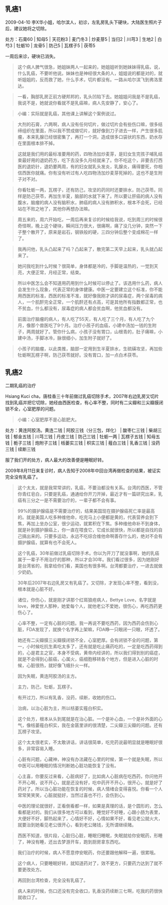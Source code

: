 ## 乳癌1

2009-04-10 李X华小姐，哈尔滨人，初诊，左乳房乳头下硬块，大陆医生照片子后，建议她将之切除。

处方：石膏60 | 知母5 | 天花粉3 | 麦门冬3 | 炒麦芽5 | 当归2 | 川芎3 | 生地2 | 白芍3 | 牡蛎10 | 龙骨5 | 防己5 | 瓦楞子5 | 茯苓5

一周后来诊，硬块已消失。

> 这个病人脾气很急，她姐妹两人一起来的，她姐姐听到她妹妹得乳癌，说，什么乳癌，不要听他说。妹妹也是神经很大条的人，姐姐说的都是对的，就听姐姐的，反而救了她，什么手术，切片都没有。一路从哈尔滨飞到弗洛里达。

> 一看，胸部乳房正前方硬邦邦的，乳头凹陷下去。她姐姐问我是不是乳癌，我说不是，她就说你看就不是乳癌嘛，病人先安静了，安心了。

> 小编：实际就是乳癌，其他课上讲解这个案例说过。

> 大剂的石膏，六两啊，病人没有任何切片，做过切片会有些伤口嘛，很多结缔组织在里面，所以我不赞成做切片，就好像到刀子进去一样，产生很多肌瘤，本来乳腺已经很密集了，再打一个洞，造成很多口袋状的东西，奶水存在里面根本排不掉。

> 这就是我们用的最标准要用的药，四物汤加炒麦芽，是妇女生完孩子哺乳结束最好用的退奶药方，吃下去没多久月经就来了。你不吃这个，非要去打西医的退奶针，退奶要两周，有的妇女就乳头发炎，乳腺炎，痛得要死，你相信西医你就痛。你有没有听过有人吃四物汤加炒麦芽死掉的，这也不是生附子对不对。

> 你看牡蛎一两，瓦楞子，还有防己，攻坚的药同时还要排水，防己茯苓。同样是防己茯苓，再加生半夏，脑部的水就下来了。所以要让肝癌的病人没有腹水，脑瘤的病人没有脑积水，肺癌的病人没有肺积水，根本不会死，已经站在不败之地了，其他你再想办法嘛。

> 周五来的，周六开始吃，一周后再来复诊的时候给我说，吃到周三的时候很奇怪啊，晚上这个硬块，瞬间压力很大，很痛啊，痛了没几分钟，突然一下子整个散开了，原来是岩石，钢铁般的硬，三四分钟后整个变成棉花一样了。

> 我再问他，乳头凸起来了吗？凸起来了，散完第二天早上起来，乳头就凸起来了。

> 她问我吃到什么时候？很简单，身体都是冷的，手脚是温热的，一觉到天亮，大便正常，月经正常，结束。

> 所以中医怎么会不知道用药用到什么时候可以停止了。该选用什么药，病人会发生什么现象，代表正常的身体健康。中医一定要建立这个标准，你不能用西医的标准，西医的标准不准，就好像我刚才讲的尿毒症，两个尿毒的病人，一个肌酐完全正常，一个肌酐还有点高，可是其他所有指数都正常，也不贫血，什么都没有，尿毒症的病人都会贫血啊，他贫血都没有。

> 前面治疗脑瘤的病人，有人吃了55天，有人吃了三个月，有人吃了九个月，像那个兽医吃了9个月。治疗小孩子的血癌，小建中汤加一钱的生附子，两周就好了。管你什么病，小孩子没有胃口，山根青的，肚子痛嘛，小建中汤，手脚冰冷，脉很细小，加生附子就好了。

> 小孩子的脑瘤，以此类推，脑部一定用到生半夏排水，生硫磺攻坚，再加些牡蛎啊瓦楞子啊，防己茯苓就好。没有胃口，加一点白术茯苓。

## 乳癌2

二期乳癌的治疗

Hsiang Kuci cha，唐桂香三十年前做过乳癌切除手术，2007年右边乳房又切片找到乳癌并把它切除，她经由西医检查，有心率不整，同时有二尖瓣和三尖瓣膜闭锁不全，心室肥厚的问题。

> 小编：心室肥厚不是心脏肥大。

处方：黄连阿胶汤。黄连二钱 | 阿胶三钱（分三包，烊化） | 酸枣仁三钱 | 柴胡三钱 | 郁金五钱 | 川芎三钱 | 丹皮三钱 | 防己三钱 | 牡蛎一两 | 瓦楞子五钱 | 知母五钱 | 栀子三钱 | 炮附子三钱 | 栝蒌实三钱 | 枳实三钱 | 薤白三钱 | 乳香三钱 | 没药三钱 | 续断三钱 

服了我们开的处方，病人最大的改善便是睡眠好转。

2009年8月11日来复诊时，病人告知于2008年中回台湾再做检查的结果，被证实完全没有乳癌了。

> 这个太太，就是我常常讲的，乳癌，不要治都没有关系。台湾的西医，不管你青红皂白，只要是乳癌，通通给你开刀开掉，最近才有一篇研究出来，乳癌有三分之一是不需要治疗的，一辈子都不会有事。

> 99%的摄护腺癌是不需要治疗的，结果美国现在摄护腺癌死亡率是最高的。就是美国人吃多种维他命，吃完马上小便都是黄的，代表营养会到下焦，再加上坐办公室，很少运动，就累积在下焦。多种维他命补不到身体，就是补到摄护腺癌上，你一直在喂食它，它成长就很快，所以都是自找的自己搞出来的。只要多运动，永远不吃综合维他命啊善存什么的，绝对不会有摄护腺癌，就算有也不会死人。

> 这个乳癌，30年前做过乳癌切除手术。你以为开刀了就没事啊，她的乳癌属于一辈子不用治疗的那种，所以才会30年。我们看过很多，因为她刚好是台湾省的，我拿给你们看，美国也有很多啊。台湾都要治疗，一进去就做少奶奶。

> 30年后2007年右边乳房又有乳癌了。又切除，才发现心率不整，看到没，根本就是心脏不好。

> 诸位，你伤心，就是刚才讲那个红斑狼疮病人，Bettye Love，名字就是love，神爱世人那种，她爱每个人，就他老公不爱她，很伤心，再吃西药更伤心了。

> 心率不整，一定有心脏的问题。我一再说不要吃西药，因为西药会伤到心脏，FDA发现了，就换个名字再上架嘛，FDA睁一只眼闭一只眼，坏透了。

> 她还有二尖瓣膜三尖瓣膜闭锁不全，心室肥厚。会有闭锁不全的问题，第一，小时候吃抗生素吃太多了，还有就是吃止痛药吃的，一定是吃西药得到的，心是君主之官，本身不受病，黄帝内经讲的，所以我们得到别的癌症，就是不会得到心脏癌，心属火，癌细胞移转各个地方，但是进入心脏的时候，心脏很热，就好像飞蛾扑火一样。

> 因为失眠，黄连阿胶汤的主方。

> 主力，防己，牡蛎，瓦楞子。

> 有开过刀，所以有乳香，没药，续断，收她的伤口。

> 治病，以治心脏为主，所以栝蒌实薤白枳实。

> 这个处方，根本从头到尾就是在治心脏。一个是补心血，一个是补外面的心气，像栝蒌薤白枳实，我在金匮里讲的很清楚，二尖瓣三尖瓣的问题。还有瓦楞子攻坚。

> 这个太太很老实，不太敢讲话，讲话很简单，吃完药说最明显就是睡眠好很多，非常容易入睡。

> 心脏有问题，心藏神，神没有办法藏在心里的时候，第一个就是失眠，所以中医可以用睡眠的情况判断她心脏功能恢复了没有。

> 心主喜，你要反过来看，心脏病好了，比如病人心脏病在吃西药，你问他开不开心啊，说不开心，就是还没有好，吃中药开不开心，很开心，就是好了药对了。所以当心脏功能在恢复的时候，病人情绪会变得喜悦。你看一个人常常笑笑笑，心脏就挺好，当然过喜也不行，会伤到心。

> 中医的理论就很好，正看倒看都一样，如果是真理的话，是个圆形的，怎么看都是对的。我们从很多地方可以看到，睡觉好不好睡，心跟小肠为表里，大便好不好，脚热起来了，心情好不好，心情如果不好，看见老公就火大，就要治到她看见老公很开心，看到老公赌钱，无所谓继续赌。

> 西医不知道，很片段，心脏归心脏，睡眠归睡眠，失眠就给你安眠药，形睡了，神没有睡，还出去梦游开车，跑到厨房拿东西吃。

> 我们治疗的时候，病人不愿意停安眠药，你还要跟他解释一遍，很累哦。

> 这个病人，只要睡眠好转，就知道药对了，效不更方，只要药力达到了就不要更改处方。

> 再回到台湾检查，完全没有乳癌了。

> 病人来的时候，伤口还没有完全收口，乳香没药续断三七啊，吃我的药很快就收口了。
